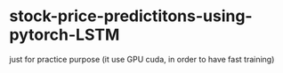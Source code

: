 # stock-price-predictitons-using-pytorch-LSTM
just for practice purpose (it use GPU cuda, in order to have fast training)
